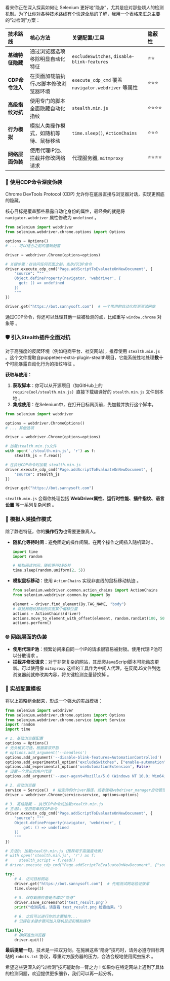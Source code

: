 看来你正在深入探索如何让 Selenium 更好地“隐身”，尤其是应对那些烦人的检测机制。为了让你对各种技术路线有个快速全局的了解，我用一个表格来汇总主要的“过检测”方案：

| 技术路线 | 核心方法 | 关键配置/工具 | 隐蔽性 |
| :--- | :--- | :--- | :--- |
| **基础特征隐藏** | 通过浏览器选项移除明显自动化特征 | `excludeSwitches`, `disable-blink-features`  | ⭐⭐ |
| **CDP命令注入** | 在页面加载前执行JS脚本修改浏览器环境 | `execute_cdp_cmd` 覆盖 `navigator.webdriver` 等属性  | ⭐⭐⭐ |
| **高级指纹对抗** | 使用专门的脚本全面隐藏自动化指纹 | `stealth.min.js`  | ⭐⭐⭐⭐ |
| **行为模拟** | 模拟人类操作模式，如随机等待、鼠标移动 | `time.sleep()`, `ActionChains`  | ⭐⭐⭐ |
| **网络层面伪装** | 使用代理IP池、拦截并修改网络请求 | 代理服务器, `mitmproxy`  | ⭐⭐⭐⭐ |

### 💉 使用CDP命令深度伪装

Chrome DevTools Protocol (CDP) 允许你在底层直接与浏览器对话，实现更彻底的隐藏。

核心目标是覆盖那些暴露自动化身份的属性，最经典的就是将 `navigator.webdriver` 属性修改为 `undefined` 。

```python
from selenium import webdriver
from selenium.webdriver.chrome.options import Options

options = Options()
# ... 可以结合之前的基础配置

driver = webdriver.Chrome(options=options)

# 关键步骤：在访问任何页面之前，先执行CDP命令
driver.execute_cdp_cmd("Page.addScriptToEvaluateOnNewDocument", {
    "source": """
    Object.defineProperty(navigator, 'webdriver', {
      get: () => undefined
    })
    """
})

driver.get("https://bot.sannysoft.com")  # 一个常用的自动化检测测试网站
```
通过CDP命令，你还可以处理其他一些被检测的点，比如重写 `window.chrome` 对象等 。

### 🛡️ 引入Stealth插件全面对抗

对于高强度的反爬环境（例如电商平台、社交网站），推荐使用 `stealth.min.js` 。这个文件提取自puppeteer-extra-plugin-stealth项目，它能系统性地处理**数十个**可能暴露自动化行为的指纹特征 。

**获取与使用：**

1.  **获取脚本**：你可以从开源项目（如GitHub上的 `requireCool/stealth.min.js`）直接下载编译好的 `stealth.min.js` 文件到本地 。
2.  **集成使用**：在Selenium中，在打开目标网页前，先加载并执行这个脚本。

```python
from selenium import webdriver

options = webdriver.ChromeOptions()
# ... 其他选项

driver = webdriver.Chrome(options=options)

# 加载stealth.min.js文件
with open('./stealth.min.js', 'r') as f:
    stealth_js = f.read()

# 在执行CDP命令时加载 stealth.min.js
driver.execute_cdp_cmd("Page.addScriptToEvaluateOnNewDocument", {
    "source": stealth_js
})

driver.get("https://bot.sannysoft.com")
```
`stealth.min.js` 会帮你处理包括 **WebDriver属性、运行时性能、插件指纹、语言设置** 等一系列复杂问题 。

### 🧠 模拟人类操作模式

除了静态特征，你的**操作行为**也需要更像真人。

- **随机化等待时间**：避免固定的操作间隔。在两个操作之间插入随机延时 。
    ```python
    import time
    import random

    # 模拟阅读时间，随机等待2到5秒
    time.sleep(random.uniform(2, 5))
    ```
- **模拟鼠标移动**：使用 `ActionChains` 实现非直线的鼠标移动轨迹 。
    ```python
    from selenium.webdriver.common.action_chains import ActionChains
    from selenium.webdriver.common.by import By

    element = driver.find_element(By.TAG_NAME, "body")
    # 将鼠标随机移动到页面某个偏移位置
    actions = ActionChains(driver)
    actions.move_to_element_with_offset(element, random.randint(100, 500), random.randint(100, 500))
    actions.perform()
    ```

### 🌐 网络层面的伪装

- **使用代理IP池**：频繁访问来自同一个IP的请求很容易被封锁。使用代理IP池可以分散请求 。
- **拦截并修改请求**：对于非常复杂的网站，其反爬JavaScript脚本可能动态更新。可以使用像 `mitmproxy` 这样的工具作为中间人代理，在反爬JS文件到达浏览器前就修改其内容，将关键检测变量替换掉 。

### 💎 实战配置模板

将以上策略组合起来，形成一个强大的实战模板：

```python
from selenium import webdriver
from selenium.webdriver.chrome.options import Options
from selenium.webdriver.chrome.service import Service
import random
import time

# 1. 基础浏览器配置
options = Options()
# 无头模式可选，根据需求开启
# options.add_argument('--headless')
options.add_argument('--disable-blink-features=AutomationControlled')
options.add_experimental_option("excludeSwitches", ["enable-automation"])
options.add_experimental_option('useAutomationExtension', False)
# 设置一个常见的用户代理
options.add_argument('--user-agent=Mozilla/5.0 (Windows NT 10.0; Win64; x64) AppleWebKit/537.36 (KHTML, like Gecko) Chrome/120.0.0.0 Safari/537.36')

# 2. 启动浏览器
service = Service()  # 指定你的driver路径，或者使用webdriver_manager自动管理
driver = webdriver.Chrome(service=service, options=options)

# 3. 高级隐藏 - 执行CDP命令或加载stealth.min.js
# 方法A: 使用简单的CDP命令
driver.execute_cdp_cmd("Page.addScriptToEvaluateOnNewDocument", {
    "source": """
    Object.defineProperty(navigator, 'webdriver', {
        get: () => undefined
    })
    """
})

# 方法B: 加载stealth.min.js（推荐用于高强度场景）
# with open('stealth.min.js', 'r') as f:
#     stealth_script = f.read()
# driver.execute_cdp_cmd("Page.addScriptToEvaluateOnNewDocument", {"source": stealth_script})

try:
    # 4. 访问目标网站
    driver.get("https://bot.sannysoft.com")  # 先用测试网站验证效果
    time.sleep(3)
    
    # 5. 保存截图检查是否成功“隐身”
    driver.save_screenshot('test_result.png')
    print("检测完成，请查看 test_result.png 检查结果。")

    # 6. 之后可以进行你的主要操作...
    # 记得在关键步骤间加入随机延迟和模拟操作

finally:
    # 确保退出浏览器
    driver.quit()
```

**最后提醒一句**，技术是一把双刃剑。在施展这些“隐身”技巧时，请务必遵守目标网站的 `robots.txt` 协议，尊重对方服务器的压力，合法合规地使用爬虫技术 。

希望这些更深入的“过检测”技巧能助你一臂之力！如果你在特定网站上遇到了具体的检测问题，欢迎提供更多细节，我们可以再一起分析。